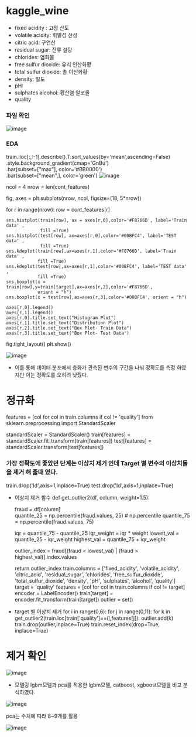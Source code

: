 # kaggle_wine

- fixed acidity : 고정 산도
- volatile acidity: 휘발성 산성
- citric acid: 구연산
- residual sugar: 잔류 설탕
- chlorides: 염화물
- free sulfur dioxide: 유리 인산화황
- total sulfur dioxide: 총 이산화황
- density: 밀도
- pH: 
- sulphates	alcohol: 황산염 알코올
- quality

### 파일 확인
![image](https://user-images.githubusercontent.com/120009186/234346345-3d1ef9cf-b382-4154-b597-7e7cc097f57d.png)

### EDA

train.iloc[:,:-1].describe().T.sort_values(by='mean',ascending=False)\
                     .style.background_gradient(cmap='GnBu')\
                     .bar(subset=["max"], color='#BB0000')\
                     .bar(subset=["mean",], color='green')
![image](https://user-images.githubusercontent.com/120009186/234347031-4d8e4579-42f0-47e6-af87-c3aa81d7237a.png)

ncol = 4
nrow = len(cont_features)

fig, axes = plt.subplots(nrow, ncol, figsize=(18, 5*nrow))

for r in range(nrow):
    row = cont_features[r]
    
    sns.histplot(train[row], ax = axes[r,0],color='#F8766D', label='Train data' ,
                 fill =True)
    sns.histplot(test[row], ax=axes[r,0],color='#00BFC4', label='TEST data' ,
                 fill =True)
    sns.kdeplot(train[row],ax=axes[r,1],color='#F8766D', label='Train data' ,
                fill =True)
    sns.kdeplot(test[row],ax=axes[r,1],color='#00BFC4', label='TEST data' ,
                fill =True)
    sns.boxplot(x = train[row],y=train[target],ax=axes[r,2],color='#F8766D',
                orient = "h")
    sns.boxplot(x = test[row],ax=axes[r,3],color='#00BFC4', orient = "h")
    
    axes[r,0].legend()
    axes[r,1].legend()
    axes[r,0].title.set_text("Histogram Plot")
    axes[r,1].title.set_text("Distribution Plot")
    axes[r,2].title.set_text("Box Plot- Train Data")
    axes[r,3].title.set_text("Box Plot- Test Data")
    
fig.tight_layout()
plt.show()

![image](https://user-images.githubusercontent.com/120009186/234347715-c0eb1739-97d5-48d9-8dd9-bfdd4b76508f.png)

- 이를 통해 데이터 분포에서 층화가 관측된 변수의 구간을 나눠 정확도를 측정 하였지만 이는 정확도를 오히려 낮췄다.

# 정규화
features = [col for col in train.columns if col != 'quality']
from sklearn.preprocessing import StandardScaler

standardScaler = StandardScaler()
train[features] = standardScaler.fit_transform(train[features])
test[features] = standardScaler.transform(test[features])

### 가장 정확도에 좋았던 단계는 이상치 제거 인데 Target 별 변수의 이상치들을 제거 해 줄때 였다.
train.drop('Id',axis=1,inplace=True)
test.drop('Id',axis=1,inplace=True)

- 이상치 제거 함수
def get_outlier2(df, column, weight=1.5):

    fraud = df[column]            
    quantile_25 = np.percentile(fraud.values, 25) # np.percentile
    quantile_75 = np.percentile(fraud.values, 75)
    
     
    iqr = quantile_75 - quantile_25
    iqr_weight = iqr * weight
    lowest_val = quantile_25 - iqr_weight
    highest_val = quantile_75 + iqr_weight
   
    outlier_index = fraud[(fraud < lowest_val) | (fraud > highest_val)].index.values

    return outlier_index
train.columns = ['fixed_acidity', 'volatile_acidity', 'citric_acid',
       'residual_sugar', 'chlorides', 'free_sulfur_dioxide',
       'total_sulfur_dioxide', 'density', 'pH', 'sulphates', 'alcohol',
       'quality']
target = 'quality'
features = [col for col in train.columns if col != target]
encoder = LabelEncoder()
train[target] = encoder.fit_transform(train[target])
outlier = set()
- target 별 이상치 제거
for i in range(0,6):
    for j in range(0,11):
        for k in get_outlier2(train.loc[train['quality']==i],features[j]):
            outlier.add(k)
train.drop(outlier,inplace=True)
train.reset_index(drop=True, inplace=True)
# 제거 확인
![image](https://user-images.githubusercontent.com/120009186/234349611-b213451f-fd63-45c8-8d71-017c75a024c5.png)

- 모델링
lgbm모델과 pca를 적용한 lgbm모델, catboost, xgboost모델을 비교 분석하였다.

![image](https://github.com/doubleleepark/kaggle_wine/assets/120009186/b58ec070-7f0a-466d-9483-3774cbe0bb56)

pca는 수치에 따라 8~9개를 활용

![image](https://github.com/doubleleepark/kaggle_wine/assets/120009186/3611d731-9337-41ac-93cc-2908feaefd9f)














